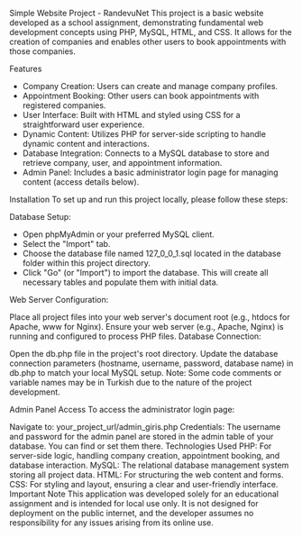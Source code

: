 Simple Website Project - RandevuNet
This project is a basic website developed as a school assignment, demonstrating fundamental web development concepts using PHP, MySQL, HTML, and CSS. It allows for the creation of companies and enables other users to book appointments with those companies.

Features
- Company Creation: Users can create and manage company profiles.
- Appointment Booking: Other users can book appointments with registered companies.
- User Interface: Built with HTML and styled using CSS for a straightforward user experience.
- Dynamic Content: Utilizes PHP for server-side scripting to handle dynamic content and interactions.
- Database Integration: Connects to a MySQL database to store and retrieve company, user, and appointment information.
- Admin Panel: Includes a basic administrator login page for managing content (access details below).

Installation
To set up and run this project locally, please follow these steps:

Database Setup:

- Open phpMyAdmin or your preferred MySQL client.
- Select the "Import" tab.
- Choose the database file named 127_0_0_1.sql located in the database folder within this project directory.
- Click "Go" (or "Import") to import the database. This will create all necessary tables and populate them with initial data.

Web Server Configuration:

Place all project files into your web server's document root (e.g., htdocs for Apache, www for Nginx).
Ensure your web server (e.g., Apache, Nginx) is running and configured to process PHP files.
Database Connection:

Open the db.php file in the project's root directory.
Update the database connection parameters (hostname, username, password, database name) in db.php to match your local MySQL setup.
Note: Some code comments or variable names may be in Turkish due to the nature of the project development.


Admin Panel Access
To access the administrator login page:

Navigate to: your_project_url/admin_giris.php
Credentials: The username and password for the admin panel are stored in the admin table of your database. You can find or set them there.
Technologies Used
PHP: For server-side logic, handling company creation, appointment booking, and database interaction.
MySQL: The relational database management system storing all project data.
HTML: For structuring the web content and forms.
CSS: For styling and layout, ensuring a clear and user-friendly interface.
Important Note
This application was developed solely for an educational assignment and is intended for local use only. It is not designed for deployment on the public internet, and the developer assumes no responsibility for any issues arising from its online use.
